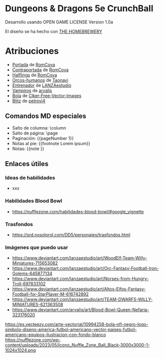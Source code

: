 # Dungeons & Dragons 5e CrunchBall

Desarrollo usando OPEN GAME	LICENSE	Version	1.0a

El diseño se ha hecho con [THE HOMEBREWERY](https://homebrewery.naturalcrit.com/)

# Atribuciones

* [Portada](https://www.deviantart.com/romcova/art/Enano-Bowl-786530420) de [RomCova](https://www.deviantart.com/romcova/)
* [Contraportada](https://www.deviantart.com/romcova/art/STUNTY-SLAM-787500370) de [RomCova](https://www.deviantart.com/romcova/)
* [Halflings](https://www.deviantart.com/romcova/art/Les-Enfants-de-Abbeville-821781241) de [RomCova](https://www.deviantart.com/romcova/)
* [Orcos-humanos](https://www.deviantart.com/taonavi/art/BloodBowl-fanart-2017-678503708) de [Taonavi](https://www.deviantart.com/taonavi/)
* [Entrenador](https://www.deviantart.com/lanzaestudio/art/Coach-Iron-Golems-615179960) de [LANZAestudio](https://www.deviantart.com/lanzaestudio/)
* [Vampiros](https://www.deviantart.com/arvalis/art/Blood-Bowl-High-Stakes-Foul-323291423) de [arvalis](https://www.deviantart.com/arvalis/)
* [Bola](https://pixabay.com/vectors/rugby-ball-sports-rugby-ball-34152/) de [Clker-Free-Vector-Images](https://pixabay.com/users/clker-free-vector-images-3736/)
* [Blitz](https://www.deviantart.com/petrovi4/art/Blood-Bowl-960263538) de [petrovi4](https://www.deviantart.com/petrovi4/)

## Comandos MD especiales

* Salto de columna: \column
* Salto de página: \page
* Paginación: {{pageNumber 1}}
* Notas al pie: {{footnote Lorem ipsum}}
* Notas: {{note }}


## Enlaces útiles

### Ideas de habilidades

* xxx

### Habilidades Blood Bowl

* https://nufflezone.com/habilidades-blood-bowl/#google_vignette

### Trasfondos

* https://srd.nosolorol.com/DD5/personajes/trasfondos.html

### Imágenes que puedo usar

* https://www.deviantart.com/lanzaestudio/art/WoodElf-Team-Willy-Miniatures-715653082
* https://www.deviantart.com/lanzaestudio/art/Orc-Fantasy-Football-Iron-Golems-645877134
* https://www.deviantart.com/lanzaestudio/art/Norses-from-Hungry-Troll-697833102
* https://www.deviantart.com/lanzaestudio/art/Altos-Elfos-Fantasy-Football-for-StarPlayer-M-616742892
* https://www.deviantart.com/lanzaestudio/art/TEAM-DWARFS-WILLY-MINIATURES-621363508
* https://www.deviantart.com/arvalis/art/Blood-Bowl-Queen-Nefaria-323176020



https://es.vecteezy.com/arte-vectorial/10994258-bola-nfl-negro-logo-simbolo-diseno-america-futbol-americano-vector-paises-futbol-americano-equipos-ilustracion-con-fondo-blanco
https://nufflezone.com/wp-content/uploads/2023/05/Icono_Nuffle_Zone_Ball_Black-3000x3000-1-1024x1024.png